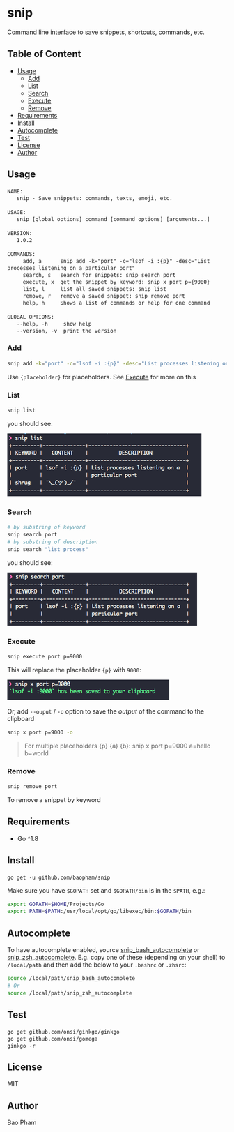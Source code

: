 snip
============
Command line interface to save snippets, shortcuts, commands, etc.

Table of Content
----------------
* [Usage](#usage)
    * [Add](#add)
    * [List](#list)
    * [Search](#search)
    * [Execute](#execute)
    * [Remove](#remove)
* [Requirements](#requirements)
* [Install](#install)
* [Autocomplete](#autocomplete)
* [Test](#test)
* [License](#license)
* [Author](#author)


Usage
--------
```
NAME:
   snip - Save snippets: commands, texts, emoji, etc.

USAGE:
   snip [global options] command [command options] [arguments...]

VERSION:
   1.0.2

COMMANDS:
     add, a      snip add -k="port" -c="lsof -i :{p}" -desc="List processes listening on a particular port"
     search, s   search for snippets: snip search port
     execute, x  get the snippet by keyword: snip x port p={9000}
     list, l     list all saved snippets: snip list
     remove, r   remove a saved snippet: snip remove port
     help, h     Shows a list of commands or help for one command

GLOBAL OPTIONS:
   --help, -h     show help
   --version, -v  print the version
```

### Add

```bash
snip add -k="port" -c="lsof -i :{p}" -desc="List processes listening on a particular port"
```

Use `{placeholder}` for placeholders. See [Execute](#execute) for more on this

### List

```bash
snip list
```

you should see:

![list](screenshots/list.png)

### Search

```bash
# by substring of keyword
snip search port
# by substring of description
snip search "list process"
```

you should see:

![search](screenshots/search.png)

### Execute

```bash
snip execute port p=9000
```

This will replace the placeholder `{p}` with `9000`:

![execute](screenshots/execute.png)

Or, add `--ouput` / `-o` option to save the *output* of the command to the clipboard

```bash
snip x port p=9000 -o
```

> For multiple placeholders {p} {a} {b}: snip x port p=9000 a=hello b=world

### Remove

```bash
snip remove port
```

To remove a snippet by keyword


Requirements
-------------
* Go ^1.8

Install
------
```
go get -u github.com/baopham/snip
```

Make sure you have `$GOPATH` set and `$GOPATH/bin` is in the `$PATH`, e.g.:

```bash
export GOPATH=$HOME/Projects/Go
export PATH=$PATH:/usr/local/opt/go/libexec/bin:$GOPATH/bin
```

Autocomplete
-----------

To have autocomplete enabled, source [snip_bash_autocomplete](autocomplete/snip_bash_autocomplete) or [snip_zsh_autocomplete](autocomplete/snip_zsh_autocomplete).
E.g. copy one of these (depending on your shell) to `/local/path` and then add the below to your `.bashrc` or `.zhsrc`:

```bash
source /local/path/snip_bash_autocomplete
# Or
source /local/path/snip_zsh_autocomplete
```

Test
----

```
go get github.com/onsi/ginkgo/ginkgo
go get github.com/onsi/gomega
ginkgo -r
```


License
--------
MIT

Author
-------
Bao Pham
